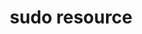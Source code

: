 ---
resource_reference: true
properties_shortcode: 
resources_common_guards: true
resources_common_notification: true
resources_common_properties: true
title: sudo resource
resource: sudo
aliases:
- "/resource_sudo.html"
menu:
  infra:
    title: sudo
    identifier: chef_infra/cookbook_reference/resources/sudo sudo
    parent: chef_infra/cookbook_reference/resources
resource_description_list:
- markdown: 'Use the **sudo** resource to add or remove individual sudo entries using

    `sudoers.d` files. Sudo version 1.7.2 or newer is required to use the

    sudo resource, as it relies on the `#includedir` directive introduced in

    version 1.7.2. This resource does not enforce installation of the

    required sudo version. Chef-supported releases of Ubuntu, SuSE, Debian,

    and RHEL (6+) all support this feature.'
resource_new_in: '14.0'
syntax_full_code_block: |-
  sudo 'name' do
    command_aliases        Array
    commands               Array # default value: ["ALL"]
    config_prefix          String # default value: "Prefix values based on the node's platform"
    defaults               Array
    env_keep_add           Array
    env_keep_subtract      Array
    filename               String # default value: 'name' unless specified
    groups                 String, Array
    host                   String # default value: "ALL"
    noexec                 true, false # default value: false
    nopasswd               true, false # default value: false
    runas                  String # default value: "ALL"
    setenv                 true, false # default value: false
    template               String
    users                  String, Array
    variables              Hash
    visudo_binary          String # default value: "/usr/sbin/visudo"
    action                 Symbol # defaults to :create if not specified
  end
syntax_properties_list: 
syntax_full_properties_list:
- "`sudo` is the resource."
- "`name` is the name given to the resource block."
- "`action` identifies which steps Chef Infra Client will take to bring the node into
  the desired state."
- "`command_aliases`, `commands`, `config_prefix`, `defaults`, `env_keep_add`, `env_keep_subtract`,
  `filename`, `groups`, `host`, `noexec`, `nopasswd`, `runas`, `setenv`, `template`,
  `users`, `variables`, and `visudo_binary` are the properties available to this resource."
actions_list:
  :create:
    markdown: Default. Create a single sudoers configuration file in the `sudoers.d`
      directory.
  :delete:
    markdown: Removed a sudoers configuration file from the `sudoers.d` directory.
  :nothing:
    shortcode: resources_common_actions_nothing.md
properties_list:
- property: command_aliases
  ruby_type: Array
  required: false
  description_list:
  - markdown: Command aliases that can be used as allowed commands later in the configuration.
- property: commands
  ruby_type: Array
  required: false
  default_value: '["ALL"]'
  description_list:
  - markdown: An array of full paths to commands this sudoer can execute.
- property: config_prefix
  ruby_type: String
  required: false
  default_value: Prefix values based on the node's platform
  description_list:
  - markdown: The directory that contains the sudoers configuration file.
- property: defaults
  ruby_type: Array
  required: false
  default_value: null
  description_list:
  - markdown: An array of defaults for the user/group.
- property: env_keep_add
  ruby_type: Array
  required: false
  default_value: null
  description_list:
  - markdown: An array of strings to add to `env_keep`.
- property: env_keep_subtract
  ruby_type: Array
  required: false
  default_value: null
  description_list:
  - markdown: An array of strings to remove from `env_keep`.
- property: filename
  ruby_type: String
  required: false
  default_value: The resource block's name
  description_list:
  - markdown: The name of the sudoers.d file if it differs from the name of the resource
      block
- property: groups
  ruby_type: String, Array
  required: false
  default_value: null
  description_list:
  - markdown: Group(s) to provide sudo privileges to. This property accepts either
      an array or a comma separated list. Leading % on group names is optional.
- property: host
  ruby_type: String
  required: false
  default_value: ALL
  description_list:
  - markdown: The host to set in the sudo configuration.
- property: noexec
  ruby_type: true, false
  required: false
  default_value: 'false'
  description_list:
  - markdown: Prevent commands from shelling out.
- property: nopasswd
  ruby_type: true, false
  required: false
  default_value: 'false'
  description_list:
  - markdown: Allow sudo to be run without specifying a password.
- property: runas
  ruby_type: String
  required: false
  default_value: ALL
  description_list:
  - markdown: User that the command(s) can be run as.
- property: setenv
  ruby_type: true, false
  required: false
  default_value: 'false'
  description_list:
  - markdown: Determines whether or not to permit preservation of the environment
      with `sudo -E`.
- property: template
  ruby_type: String
  required: false
  description_list:
  - markdown: The name of the erb template in your cookbook, if you wish to supply
      your own template.
- property: users
  ruby_type: String, Array
  required: false
  default_value: null
  description_list:
  - markdown: User(s) to provide sudo privileges to. This property accepts either
      an array or a comma separated list.
- property: variables
  ruby_type: Hash
  required: false
  description_list:
  - markdown: The variables to pass to the custom template. This property is ignored
      if not using a custom template.
- property: visudo_binary
  ruby_type: String
  required: false
  default_value: "/usr/sbin/visudo"
  description_list:
  - markdown: The path to visudo for configuration verification.
examples: |
  **Grant a user sudo privileges for any command**

  ```ruby
  sudo 'admin' do
    user 'admin'
  end
  ```

  **Grant a user and groups sudo privileges for any command**

  ```ruby
  sudo 'admins' do
    users 'bob'
    groups 'sysadmins, superusers'
  end
  ```

  **Grant passwordless sudo privileges for specific commands**

  ```ruby
  sudo 'passwordless-access' do
    commands ['/bin/systemctl restart httpd', '/bin/systemctl restart mysql']
    nopasswd true
  end
  ```
---